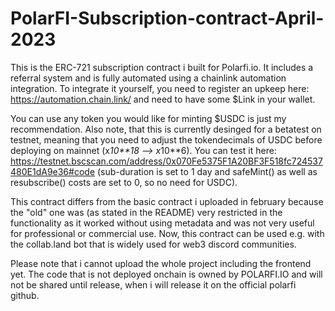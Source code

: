 # PolarFI-Subscription-contract-April-2023

This is the ERC-721 subscription contract i built for Polarfi.io. It includes a referral system and is fully automated using a chainlink automation integration. To integrate it yourself, you need to register an upkeep here: https://automation.chain.link/ and need to have some $Link in your wallet. 

You can use any token you would like for minting $USDC is just my recommendation. Also note, that this is currently desinged for a betatest on testnet, meaning that you need to adjust the tokendecimals of USDC before deploying on mainnet (x*10**18 --> x*10**6). You can test it here: https://testnet.bscscan.com/address/0x070Fe5375F1A20BF3F518fc724537480E1dA9e36#code
(sub-duration is set to 1 day and safeMint() as well as resubscribe() costs are set to 0, so no need for USDC).

This contract differs from the basic contract i uploaded in february because the "old" one was (as stated in the README) very restricted in the functionality as it worked without using metadata and was not very useful for professional or commercial use. Now, this contract can be used e.g. with the collab.land bot that is widely used for web3 discord communities.


Please note that i cannot upload the whole project including the frontend yet. The code that is not deployed onchain is owned by POLARFI.IO and will not be shared until release, when i will release it on the official polarfi github.
